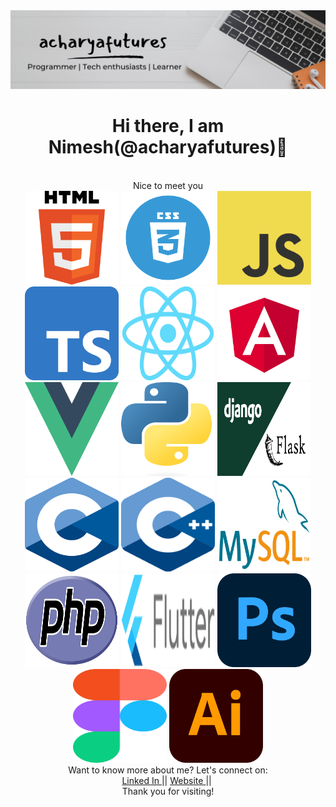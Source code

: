 <div id="header" align="center">
      <img src="https://github.com/acharyafutures/acharyafutures/blob/main/aaaaaa.jpeg">
</div>
    <div class="container">
        <h1 align="center">Hi there, I am Nimesh(@acharyafutures)👋</h1><br>
    </div>    
    <div align="center">Nice to meet you</div>
<div align="center">
  <img src="https://github.com/acharyafutures/acharyafutures/blob/main/Html.png"  width="150" height="150">
  <img src="https://github.com/acharyafutures/acharyafutures/blob/main/css.webp"   width="150" height="150">
  <img src="https://github.com/acharyafutures/acharyafutures/blob/main/js.png"   width="150" height="150">
  <img src="https://github.com/acharyafutures/acharyafutures/blob/main/ts.png"   width="150" height="150">
  <img src="https://github.com/acharyafutures/acharyafutures/blob/main/react.png"   width="150" height="150">
  <img src="https://github.com/acharyafutures/acharyafutures/blob/main/angular.png"   width="150" height="150">
  <img src="https://github.com/acharyafutures/acharyafutures/blob/main/vue.png"   width="150" height="150">
  <img src="https://github.com/acharyafutures/acharyafutures/blob/main/python.png"   width="150" height="150">
  <img src="https://github.com/acharyafutures/acharyafutures/blob/main/djfl.jpeg"   width="150" height="150">
  <img src="https://github.com/acharyafutures/acharyafutures/blob/main/c.png"   width="150" height="150">
  <img src="https://github.com/acharyafutures/acharyafutures/blob/main/c++.png"   width="150" height="150">
  <img src="https://github.com/acharyafutures/acharyafutures/blob/main/mysql.png"   width="150" height="150">
  <img src="https://github.com/acharyafutures/acharyafutures/blob/main/php.png"   width="150" height="150">
  <img src="https://github.com/acharyafutures/acharyafutures/blob/main/flutter.png"   width="150" height="150">
  <img src="https://github.com/acharyafutures/acharyafutures/blob/main/ps.png"   width="150" height="150">
  <img src="https://github.com/acharyafutures/acharyafutures/blob/main/figma.png"   width="150" height="150">
  <img src="https://github.com/acharyafutures/acharyafutures/blob/main/ill.png"   width="150" height="150">
</div>  
  </div>
  <div align="center"> Want to know more about me? Let's connect on:</div>
  <div id="badges" align="center">
    <a href="https://www.linkedin.com/in/acharyafutures/" target="_blank">
      Linked In
    </a>
    ||
    <a href="http://nimeshacharya.com.np/" target="_blank">
      Website
    </a>
    ||
    <img src="https://komarev.com/ghpvc/?username=acharyafutures&style=flat-square&color=blue" alt=""/>
  </div>
 <div align="center">Thank you for visiting!</div>

 
 



